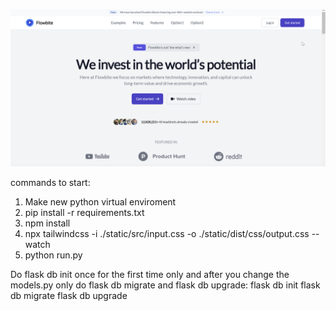 ![Project Screenshot](static/2024-12-30%2006_41_57-Flowbite%20Flask%20-%20Brave.png)

commands to start:

1. Make new python virtual enviroment
2. pip install -r requirements.txt
3. npm install
4. npx tailwindcss -i ./static/src/input.css -o ./static/dist/css/output.css --watch
5. python run.py

Do flask db init once for the first time only and after you change the models.py only do flask db migrate and flask db upgrade:
flask db init
flask db migrate
flask db upgrade

